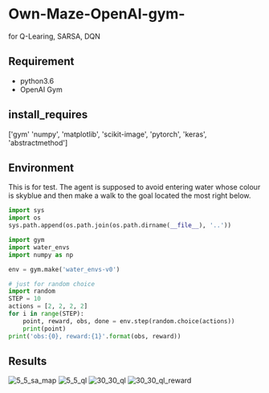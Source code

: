 # Own-Maze-OpenAI-gym-
for Q-Learing, SARSA, DQN

## Requirement 
- python3.6
- OpenAI Gym

## install_requires
['gym'
 'numpy', 
 'matplotlib', 
 'scikit-image',
 'pytorch',
 'keras',
 'abstractmethod']
 
 ## Environment
This is for test.
The agent is supposed to avoid entering water whose colour is skyblue and then make a walk to the goal located the most right below.
```python
import sys
import os
sys.path.append(os.path.join(os.path.dirname(__file__), '..'))

import gym
import water_envs
import numpy as np

env = gym.make('water_envs-v0')

# just for random choice
import random
STEP = 10
actions = [2, 2, 2, 2]
for i in range(STEP):
    point, reward, obs, done = env.step(random.choice(actions))
    print(point)
print('obs:{0}, reward:{1}'.format(obs, reward))
```
## Results
![5_5_sa_map](https://user-images.githubusercontent.com/49015441/101862361-8582e700-3bb5-11eb-8a48-0f3ba9257021.png)
![5_5_ql](https://user-images.githubusercontent.com/49015441/101862365-874caa80-3bb5-11eb-82e8-7752c70a34ff.png)
![30_30_ql](https://user-images.githubusercontent.com/49015441/101862382-92073f80-3bb5-11eb-878b-deaafd774bf6.png)
![30_30_ql_reward](https://user-images.githubusercontent.com/49015441/101862388-94699980-3bb5-11eb-9f37-170097915be2.png)
